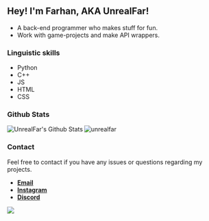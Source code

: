 ## Hey! I'm Farhan, AKA UnrealFar!
- A back-end programmer who makes stuff for fun.
- Work with game-projects and make API wrappers.

### Linguistic skills
- Python
- C++
- JS
- HTML
- CSS

### Github Stats
<img align="left" alt="UnrealFar's Github Stats" src="https://github-readme-stats.vercel.app/api?username=UnrealFar&count_private=true&show_icons=true&theme=radical&border_radius=20&width=200&height=200">
<img align="center" src="https://github-readme-stats.vercel.app/api/top-langs/?username=UnrealFar&layout=compact&show_icons=true&title_color=eed49f&text_color=b7bdf8&icon_color=a6da95&bg_color=181926&border_color=c6a0f6&border_radius=20&width=200&height=200" alt = "unrealfar">


### Contact
Feel free to contact if you have any issues or questions regarding my projects.
- [**Email**](mailto:unrealreply@gmail.com)
- [**Instagram**](https://instagram.com/unrealfarrr)
- [**Discord**](https://discord.com/users/859996173943177226)

[![](https://visitcount.itsvg.in/api?id=UnrealFar&label=Profile%20Views&icon=5&pretty=true)](https://visitcount.itsvg.in)
